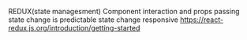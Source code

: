 REDUX(state managesment)
Component interaction and props passing
state change is predictable
state change responsive
https://react-redux.js.org/introduction/getting-started